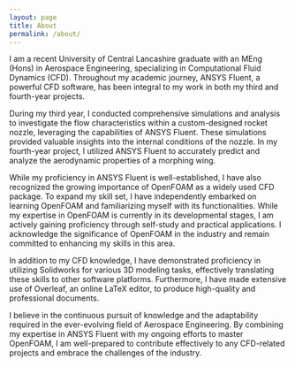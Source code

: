 ```yaml
---
layout: page
title: About
permalink: /about/
---
```


I am a recent University of Central Lancashire graduate with an MEng (Hons) in Aerospace Engineering, specializing in Computational Fluid Dynamics (CFD). Throughout my academic journey, ANSYS Fluent, a powerful CFD software, has been integral to my work in both my third and fourth-year projects.

During my third year, I conducted comprehensive simulations and analysis to investigate the flow characteristics within a custom-designed rocket nozzle, leveraging the capabilities of ANSYS Fluent. These simulations provided valuable insights into the internal conditions of the nozzle. In my fourth-year project, I utilized ANSYS Fluent to accurately predict and analyze the aerodynamic properties of a morphing wing.

While my proficiency in ANSYS Fluent is well-established, I have also recognized the growing importance of OpenFOAM as a widely used CFD package. To expand my skill set, I have independently embarked on learning OpenFOAM and familiarizing myself with its functionalities. While my expertise in OpenFOAM is currently in its developmental stages, I am actively gaining proficiency through self-study and practical applications. I acknowledge the significance of OpenFOAM in the industry and remain committed to enhancing my skills in this area.

In addition to my CFD knowledge, I have demonstrated proficiency in utilizing Solidworks for various 3D modeling tasks, effectively translating these skills to other software platforms. Furthermore, I have made extensive use of Overleaf, an online LaTeX editor, to produce high-quality and professional documents.

I believe in the continuous pursuit of knowledge and the adaptability required in the ever-evolving field of Aerospace Engineering. By combining my expertise in ANSYS Fluent with my ongoing efforts to master OpenFOAM, I am well-prepared to contribute effectively to any CFD-related projects and embrace the challenges of the industry.